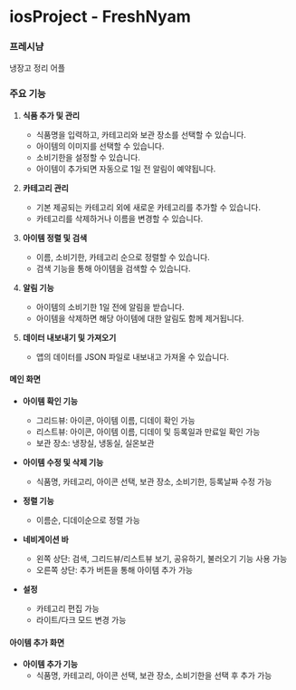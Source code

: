 # iosProject - FreshNyam

### 프레시냠

냉장고 정리 어플

### 주요 기능

1. **식품 추가 및 관리**
    - 식품명을 입력하고, 카테고리와 보관 장소를 선택할 수 있습니다.
    - 아이템의 이미지를 선택할 수 있습니다.
    - 소비기한을 설정할 수 있습니다.
    - 아이템이 추가되면 자동으로 1일 전 알림이 예약됩니다.

2. **카테고리 관리**
    - 기본 제공되는 카테고리 외에 새로운 카테고리를 추가할 수 있습니다.
    - 카테고리를 삭제하거나 이름을 변경할 수 있습니다.

3. **아이템 정렬 및 검색**
    - 이름, 소비기한, 카테고리 순으로 정렬할 수 있습니다.
    - 검색 기능을 통해 아이템을 검색할 수 있습니다.

4. **알림 기능**
    - 아이템의 소비기한 1일 전에 알림을 받습니다.
    - 아이템을 삭제하면 해당 아이템에 대한 알림도 함께 제거됩니다.

5. **데이터 내보내기 및 가져오기**
    - 앱의 데이터를 JSON 파일로 내보내고 가져올 수 있습니다.
  
#### 메인 화면

- **아이템 확인 기능**
    - 그리드뷰: 아이콘, 아이템 이름, 디데이 확인 가능
    - 리스트뷰:  아이콘, 아이템 이름, 디데이 및 등록일과 만료일 확인 가능
    - 보관 장소: 냉장실, 냉동실, 실온보관
 
- **아이템 수정 및 삭제 기능**
    - 식품명, 카테고리, 아이콘 선택, 보관 장소, 소비기한, 등록날짜 수정 가능
      
- **정렬 기능**
    - 이름순, 디데이순으로 정렬 가능
      
- **네비게이션 바**
    - 왼쪽 상단: 검색, 그리드뷰/리스트뷰 보기, 공유하기, 불러오기 기능 사용 가능
    - 오른쪽 상단: 추가 버튼을 통해 아이템 추가 가능
      
- **설정**
    - 카테고리 편집 가능
    - 라이트/다크 모드 변경 가능

#### 아이템 추가 화면

- **아이템 추가 기능**
    - 식품명, 카테고리, 아이콘 선택, 보관 장소, 소비기한을 선택 후 추가 가능
      

